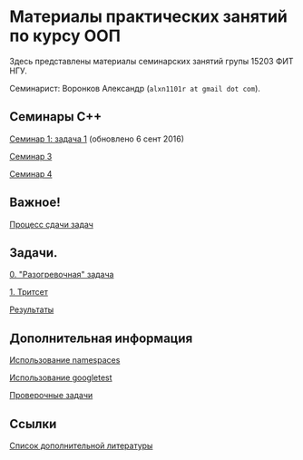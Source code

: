 # Материалы практических занятий по курсу ООП

Здесь представлены материалы семинарских занятий групы 15203 ФИТ НГУ.

Семинарист: Воронков Александр (`alxn1101r at gmail dot com`).

## Семинары C++

[Семинар 1: задача 1](2016.cpp/seminar1/) (обновлено 6 сент 2016)

[Семинар 3](2016.cpp/seminar3/)

[Семинар 4](2016.cpp/seminar4/)

## Важное!

[Процесс сдачи задач](bitbucket/)

## Задачи.

[0. "Разогревочная" задача](2016.cpp/seminar1/)

[1. Тритсет](https://docs.google.com/document/d/1NM_qbZ3wJUjY_5fa807d3zlcjxzt6d0dX6MIh6Ma5eg/edit)

[Результаты](2016.cpp/results/)

## Дополнительная информация

[Использование namespaces](using-namespaces/)

[Использование googletest](using-googletest/)

[Проверочные задачи](final-tasks)

## Ссылки

[Список дополнительной литературы](https://sites.google.com/site/nguoop/spisok-dopolnitelnoj-literatury-1)
